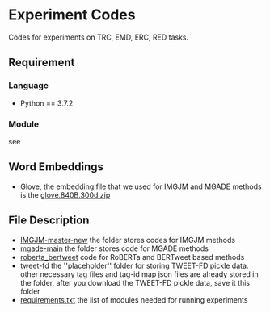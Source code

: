 # Experiment Codes

Codes for experiments on TRC, EMD, ERC, RED tasks.

## Requirement

### Language
* Python == 3.7.2

### Module
see 

## Word Embeddings
* [Glove](https://nlp.stanford.edu/projects/glove/), the embedding file that we used for IMGJM and MGADE methods is the [glove.840B.300d.zip](http://nlp.stanford.edu/data/glove.840B.300d.zip)

## File Description
* [IMGJM-master-new](https://github.com/ruofanhu/Tweet-FD/new/main/code_for_github/IMGJM-master-new) the folder stores codes for IMGJM methods
* [mgade-main](https://github.com/ruofanhu/Tweet-FD/new/main/code_for_github/mgade-main) the folder stores code for MGADE methods
* [roberta_bertweet](https://github.com/ruofanhu/Tweet-FD/new/main/code_for_github/roberta_bertweet) code for RoBERTa and BERTweet based methods
* [tweet-fd](https://github.com/ruofanhu/Tweet-FD/tree/main/code_for_github/tweet-fd) the ''placeholder'' folder for storing TWEET-FD pickle data. other necessary tag files and tag-id map json files are already stored in the folder, after you download the TWEET-FD pickle data, save it this folder
* [requirements.txt](https://github.com/ruofanhu/Tweet-FD/new/main/code_for_github/requirements.txt) the list of modules needed for running experiments
